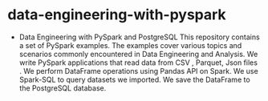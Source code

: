 # data-engineering-with-pyspark
- Data Engineering with PySpark and PostgreSQL
This repository contains a set of PySpark examples. The examples cover various topics and scenarios commonly encountered in Data Engineering and Analysis.
We write PySpark applications that read data from CSV , Parquet, Json files . We perform DataFrame operations using Pandas API on Spark. We use Spark-SQL to query datasets we imported. We save the DataFrame to the PostgreSQL database.